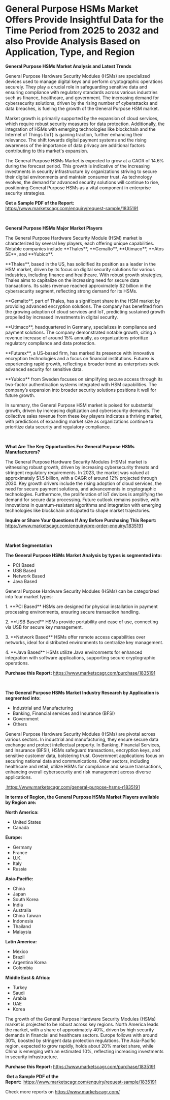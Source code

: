 <p><h1>General Purpose HSMs Market Offers Provide Insightful Data for the Time Period from 2025 to 2032 and also Provide Analysis Based on Application, Type, and Region</h1></p><p><strong>General Purpose HSMs Market Analysis and Latest Trends</strong></p>
<p><p>General Purpose Hardware Security Modules (HSMs) are specialized devices used to manage digital keys and perform cryptographic operations securely. They play a crucial role in safeguarding sensitive data and ensuring compliance with regulatory standards across various industries such as finance, healthcare, and government. The increasing demand for cybersecurity solutions, driven by the rising number of cyberattacks and data breaches, is fueling the growth of the General Purpose HSM market.</p><p>Market growth is primarily supported by the expansion of cloud services, which require robust security measures for data protection. Additionally, the integration of HSMs with emerging technologies like blockchain and the Internet of Things (IoT) is gaining traction, further enhancing their relevance. The shift towards digital payment systems and the rising awareness of the importance of data privacy are additional factors contributing to this market's expansion.</p><p>The General Purpose HSMs Market is expected to grow at a CAGR of 14.6% during the forecast period. This growth is indicative of the increasing investments in security infrastructure by organizations striving to secure their digital environments and maintain consumer trust. As technology evolves, the demand for advanced security solutions will continue to rise, positioning General Purpose HSMs as a vital component in enterprise security strategies.</p></p>
<p><strong>Get a Sample PDF of the Report:&nbsp;</strong> <a href="https://www.marketscagr.com/enquiry/request-sample/1835191?utm_campaign=2470&utm_medium=2&utm_source=Github&utm_content=ia&utm_term=26032025&utm_id=general-purpose-hsms">https://www.marketscagr.com/enquiry/request-sample/1835191</a></p>
<p>&nbsp;</p>
<p><strong>General Purpose HSMs Major Market Players</strong></p>
<p><p>The General Purpose Hardware Security Module (HSM) market is characterized by several key players, each offering unique capabilities. Notable companies include **Thales**, **Gemalto**, **Utimaco**, **Atos SE**, and **Yubico**.</p><p>**Thales**, based in the US, has solidified its position as a leader in the HSM market, driven by its focus on digital security solutions for various industries, including finance and healthcare. With robust growth strategies, Thales aims to capitalize on the increasing need for secure data transactions. Its sales revenue reached approximately $2 billion in the cybersecurity segment, reflecting strong demand for its HSMs.</p><p>**Gemalto**, part of Thales, has a significant share in the HSM market by providing advanced encryption solutions. The company has benefited from the growing adoption of cloud services and IoT, predicting sustained growth propelled by increased investments in digital security.</p><p>**Utimaco**, headquartered in Germany, specializes in compliance and payment solutions. The company demonstrated notable growth, citing a revenue increase of around 15% annually, as organizations prioritize regulatory compliance and data protection.</p><p>**Futurex**, a US-based firm, has marked its presence with innovative encryption technologies and a focus on financial institutions. Futurex is experiencing rapid growth, reflecting a broader trend as enterprises seek advanced security for sensitive data.</p><p>**Yubico** from Sweden focuses on simplifying secure access through its two-factor authentication systems integrated with HSM capabilities. The company’s expansion into broader security solutions positions it well for future growth.</p><p>In summary, the General Purpose HSM market is poised for substantial growth, driven by increasing digitization and cybersecurity demands. The collective sales revenue from these key players indicates a thriving market, with predictions of expanding market size as organizations continue to prioritize data security and regulatory compliance.</p></p>
<p>&nbsp;</p>
<p><strong>What Are The Key Opportunities For General Purpose HSMs Manufacturers?</strong></p>
<p><p>The General Purpose Hardware Security Modules (HSMs) market is witnessing robust growth, driven by increasing cybersecurity threats and stringent regulatory requirements. In 2023, the market was valued at approximately $1.5 billion, with a CAGR of around 12% projected through 2030. Key growth drivers include the rising adoption of cloud services, the need for secure payment solutions, and advancements in cryptographic technologies. Furthermore, the proliferation of IoT devices is amplifying the demand for secure data processing. Future outlook remains positive, with innovations in quantum-resistant algorithms and integration with emerging technologies like blockchain anticipated to shape market trajectories.</p></p>
<p><strong>Inquire or Share Your Questions If Any Before Purchasing This Report:</strong> <a href="https://www.marketscagr.com/enquiry/pre-order-enquiry/1835191?utm_campaign=2470&utm_medium=2&utm_source=Github&utm_content=ia&utm_term=26032025&utm_id=general-purpose-hsms">https://www.marketscagr.com/enquiry/pre-order-enquiry/1835191</a></p>
<p>&nbsp;</p>
<p><strong>Market Segmentation</strong></p>
<p><strong>The General Purpose HSMs Market Analysis by types is segmented into:</strong></p>
<p><ul><li>PCI Based</li><li>USB Based</li><li>Network Based</li><li>Java Based</li></ul></p>
<p><p>General Purpose Hardware Security Modules (HSMs) can be categorized into four market types: </p><p>1. **PCI Based** HSMs are designed for physical installation in payment processing environments, ensuring secure transaction handling. </p><p>2. **USB Based** HSMs provide portability and ease of use, connecting via USB for secure key management. </p><p>3. **Network Based** HSMs offer remote access capabilities over networks, ideal for distributed environments to centralize key management. </p><p>4. **Java Based** HSMs utilize Java environments for enhanced integration with software applications, supporting secure cryptographic operations.</p></p>
<p><strong>Purchase this Report:&nbsp;</strong><a href="https://www.marketscagr.com/purchase/1835191?utm_campaign=2470&utm_medium=2&utm_source=Github&utm_content=ia&utm_term=26032025&utm_id=general-purpose-hsms">https://www.marketscagr.com/purchase/1835191</a></p>
<p>&nbsp;</p>
<p><strong>The General Purpose HSMs Market Industry Research by Application is segmented into:</strong></p>
<p><ul><li>Industrial and Manufacturing</li><li>Banking, Financial services and Insurance (BFSI)</li><li>Government</li><li>Others</li></ul></p>
<p><p>General Purpose Hardware Security Modules (HSMs) are pivotal across various sectors. In industrial and manufacturing, they ensure secure data exchange and protect intellectual property. In Banking, Financial Services, and Insurance (BFSI), HSMs safeguard transactions, encryption keys, and sensitive customer data, bolstering trust. Government applications focus on securing national data and communications. Other sectors, including healthcare and retail, utilize HSMs for compliance and secure transactions, enhancing overall cybersecurity and risk management across diverse applications.</p></p>
<p><a href="https://www.marketscagr.com/general-purpose-hsms-r1835191?utm_campaign=2470&utm_medium=2&utm_source=Github&utm_content=ia&utm_term=26032025&utm_id=general-purpose-hsms">&nbsp;https://www.marketscagr.com/general-purpose-hsms-r1835191</a></p>
<p><strong>In terms of Region, the General Purpose HSMs Market Players available by Region are:</strong></p>
<p>
    <p> <strong> North America: </strong>
        <ul>
            <li>United States</li>
            <li>Canada</li>
        </ul>
        </p> 
    <p> <strong> Europe: </strong>
        <ul>
            <li>Germany</li>
            <li>France</li>
            <li>U.K.</li>
            <li>Italy</li>
            <li>Russia</li>
        </ul>
        </p> 
    <p> <strong> Asia-Pacific: </strong>
        <ul>
            <li>China</li>
            <li>Japan</li>
            <li>South Korea</li>
            <li>India</li>
            <li>Australia</li>
            <li>China Taiwan</li>
            <li>Indonesia</li>
            <li>Thailand</li>
            <li>Malaysia</li>
        </ul>
        </p> 
    <p> <strong> Latin America: </strong>
        <ul>
            <li>Mexico</li>
            <li>Brazil</li>
            <li>Argentina Korea</li>
            <li>Colombia</li>
        </ul>
        </p> 
    <p> <strong> Middle East & Africa: </strong>
        <ul>
            <li>Turkey</li>
            <li>Saudi</li>
            <li>Arabia</li>
            <li>UAE</li>
            <li>Korea</li>
        </ul>
    </p>
    </p>
<p><p>The growth of the General Purpose Hardware Security Modules (HSMs) market is projected to be robust across key regions. North America leads the market, with a share of approximately 40%, driven by high security demands in financial and healthcare sectors. Europe follows with around 30%, boosted by stringent data protection regulations. The Asia-Pacific region, expected to grow rapidly, holds about 20% market share, while China is emerging with an estimated 10%, reflecting increasing investments in security infrastructure.</p></p>
<p><strong>Purchase this Report: </strong><a href="https://www.marketscagr.com/purchase/1835191?utm_campaign=2470&utm_medium=2&utm_source=Github&utm_content=ia&utm_term=26032025&utm_id=general-purpose-hsms">https://www.marketscagr.com/purchase/1835191</a></p>
<p>&nbsp;<strong>Get a Sample PDF of the Report:&nbsp;&nbsp;</strong><a href="https://www.marketscagr.com/enquiry/request-sample/1835191?utm_campaign=2470&utm_medium=2&utm_source=Github&utm_content=ia&utm_term=26032025&utm_id=general-purpose-hsms">https://www.marketscagr.com/enquiry/request-sample/1835191</a></p>
<p><strong></strong></p>
<p>Check more reports on <a href="https://www.marketscagr.com/?utm_campaign=2470&utm_medium=2&utm_source=Github&utm_content=ia&utm_term=26032025&utm_id=general-purpose-hsms">https://www.marketscagr.com/</a></p>